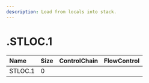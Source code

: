 ```yaml
---
description: Load from locals into stack.
---
```


# .STLOC.1

| Name | Size | ControlChain | FlowControl |
| :--- | :--- | :--- | :--- |
| STLOC.1 | 0 |  |  |

